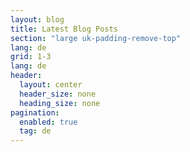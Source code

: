 ```yaml
---
layout: blog
title: Latest Blog Posts
section: "large uk-padding-remove-top"
lang: de
grid: 1-3
lang: de
header:
  layout: center
  header_size: none
  heading_size: none
pagination: 
  enabled: true
  tag: de
---
```


